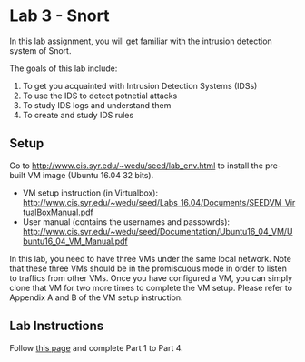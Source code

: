 # Lab 3 - Snort

In this lab assignment, you will get familiar with the intrusion detection system of Snort. 

The goals of this lab include:
1.	To get you acquainted with Intrusion Detection Systems (IDSs)
2.	To use the IDS to detect potnetial attacks
3.	To study IDS logs and understand them
4.	To create and study IDS rules


## Setup

Go to http://www.cis.syr.edu/~wedu/seed/lab_env.html to install the pre-built VM image (Ubuntu 16.04 32 bits).

- VM setup instruction (in Virtualbox): http://www.cis.syr.edu/~wedu/seed/Labs_16.04/Documents/SEEDVM_VirtualBoxManual.pdf
- User manual (contains the usernames and passowrds): http://www.cis.syr.edu/~wedu/seed/Documentation/Ubuntu16_04_VM/Ubuntu16_04_VM_Manual.pdf

In this lab, you need to have three VMs under the same local network. Note that these three VMs should be in the promiscuous mode in order to listen to traffics from other VMs. Once you have configured a VM, you can simply clone that VM for two more times to complete the VM setup. Please refer to Appendix A and B of the VM setup instruction.

## Lab Instructions  
Follow [this page](https://github.com/xyliatgithub/EN650654-2023/blob/main/LabThree/Lab%203%20Manual.pdf) and complete Part 1 to Part 4. 

